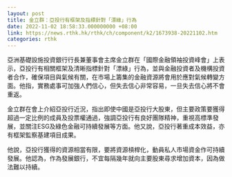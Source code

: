 ```yaml
---
layout: post
title: 金立群：亞投行有框架及指標針對「漂綠」行為
date: 2022-11-02 18:58:33.000000000 +08:00
link: https://news.rthk.hk/rthk/ch/component/k2/1673938-20221102.htm
categories: rthk
---
```


亞洲基礎設施投資銀行行長兼董事會主席金立群在「國際金融領袖投資峰會」上表示，亞投行有相關框架及清晰指標針對「漂綠」行為，並與金融投資者及機構投資者合作，確保項目與氣候有關，在市場上籌集的金融資源將會用於應對氣候轉變方面。他指，實務處事可加強人們信心，但失去信心非常容易，一旦失去信心將不會重返。

金立群在會上介紹亞投行近況，指出即使中國是亞投行大股東，但主要政策要獲得超過一定比例的成員及投票權通過，強調亞投行有良好團隊精神，重視高標準發展，並關注ESG及綠色金融可持續發展等方面。他又說，亞投行著重成本效益，亦有框架監察基建項目成果。

他說，亞投行獲得的資源相當有限，要將資源槓桿化，動員私人市場資金作可持續發展。他認為，作為發展銀行，不宜每隔幾年就向主要股東尋求增加資本，因為做法難以持續。
